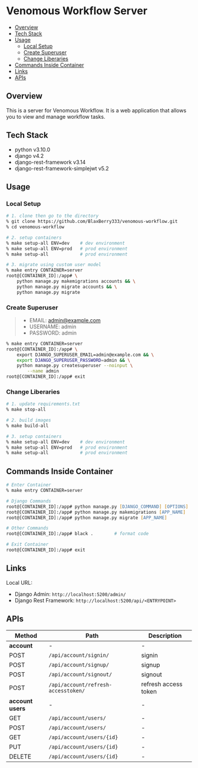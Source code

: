 # Venomous Workflow Server

- [Overview](#overview)
- [Tech Stack](#tech-stack)
- [Usage](#usage)
  - [Local Setup](#local-setup)
  - [Create Superuser](#create-superuser)
  - [Change Liberaries](#change-liberaries)
- [Commands Inside Container](#commands-inside-container)
- [Links](#links)
- [APIs](#apis)

## Overview

This is a server for Venomous Workflow. It is a web application that allows you to view and manage workflow tasks.

## Tech Stack

- python v3.10.0
- django v4.2
- django-rest-framework v3.14
- django-rest-framework-simplejwt v5.2

## Usage

### Local Setup

```zsh
# 1. clone then go to the directory
% git clone https://github.com/BlaxBerry333/venomous-workflow.git
% cd venomous-workflow

# 2. setup containers
% make setup-all ENV=dev    # dev environment
% make setup-all ENV=prod   # prod environment
% make setup-all            # prod environment

# 3. migrate using custom user model
% make entry CONTAINER=server
root@[CONTAINER_ID]:/app# \
    python manage.py makemigrations accounts && \
    python manage.py migrate accounts && \
    python manage.py migrate
```

### Create Superuser

> - EMAIL: admin@example.com
> - USERNAME: admin
> - PASSWORD: admin

```zsh
% make entry CONTAINER=server
root@[CONTAINER_ID]:/app# \
    export DJANGO_SUPERUSER_EMAIL=admin@example.com && \
    export DJANGO_SUPERUSER_PASSWORD=admin && \
    python manage.py createsuperuser --noinput \
        --name admin
root@[CONTAINER_ID]:/app# exit
```

### Change Liberaries

```zsh
# 1. update requirements.txt
% make stop-all

# 2. build images
% make build-all

# 3. setup containers
% make setup-all ENV=dev    # dev environment
% make setup-all ENV=prod   # prod environment
% make setup-all            # prod environment
```

## Commands Inside Container

```zsh
# Enter Container
% make entry CONTAINER=server

# Django Commands
root@[CONTAINER_ID]:/app# python manage.py [DJANGO_COMMAND] [OPTIONS]
root@[CONTAINER_ID]:/app# python manage.py makemigrations [APP_NAME]
root@[CONTAINER_ID]:/app# python manage.py migrate [APP_NAME]

# Other Commands
root@[CONTAINER_ID]:/app# black .        # format code

# Exit Container
root@[CONTAINER_ID]:/app# exit
```

## Links

Local URL:

- Django Admin: `http://localhost:5200/admin/`
- Django Rest Framework: `http://localhost:5200/api/<ENTRYPOINT>`

## APIs

| Method            | Path                                | Description          |
| ----------------- | ----------------------------------- | -------------------- |
| **account**       | -                                   | -                    |
| POST              | `/api/account/signin/`              | signin               |
| POST              | `/api/account/signup/`              | signup               |
| POST              | `/api/account/signout/`             | signout              |
| POST              | `/api/account/refresh-accesstoken/` | refresh access token |
| **account users** | -                                   | -                    |
| GET               | `/api/account/users/`               | -                    |
| POST              | `/api/account/users/`               | -                    |
| GET               | `/api/account/users/{id}`           | -                    |
| PUT               | `/api/account/users/{id}`           | -                    |
| DELETE            | `/api/account/users/{id}`           | -                    |
